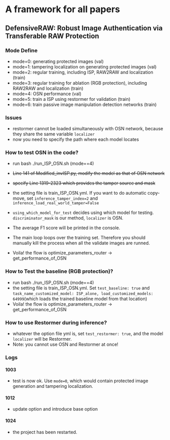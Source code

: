 # A framework for all papers
## DefensiveRAW: Robust Image Authentication via Transferable RAW Protection

### Mode Define
- mode=0: generating protected images (val)
- mode=1: tampering localization on generating protected images (val)
- mode=2: regular training, including ISP, RAW2RAW and localization (train)
- mode=3: regular training for ablation (RGB protection), including RAW2RAW and localization (train)
- mode=4: OSN performance (val)
- mode=5: train a ISP using restormer for validation (train)
- mode=6: train passive image manipulation detection networks (train)
### Issues
- restormer cannot be loaded simultaneously with OSN network, because they share the same variable ```localizer```
- now you need to specify the path where each model locates

### How to test OSN in the code?

- run bash ./run_ISP_OSN.sh (mode==4)
- ~~Line 141 of Modified_invISP.py, modify the model as that of OSN network~~
- ~~specify Line 1319-2323 which provides the tamper source and mask~~
- the setting file is train_ISP_OSN.yml. If you want to do automatic copy-move, set ```inference_tamper_index=2``` and ```inference_load_real_world_tamper=False```
- ```using_which_model_for_test``` decides using which model for testing. ```discriminator_mask``` is our method, ```localizer``` is OSN.
- The average F1 score will be printed in the console.
- The main loop loops over the training set. Therefore you should manually kill the process when all the validate images are runned.

- Voila! the flow is optimize_parameters_router -> get_performance_of_OSN

### How to Test the baseline (RGB protection)?

- run bash ./run_ISP_OSN.sh (mode==4)
- the setting file is train_ISP_OSN.yml. Set ```test_baseline: true``` and ```task_name_customized_model: ISP_alone, load_customized_models: 64999```(which loads the trained baseline model from that location)
- Voila! the flow is optimize_parameters_router -> get_performance_of_OSN

### How to use Restormer during inference?
- whatever the option file yml is, set ```test_restormer: true```, and the model ```localizer``` will be Restormer. 
- Note: you cannot use OSN and Restormer at once!

### Logs
#### 1003

- test is now ok. Use ```mode=0```, which would contain protected image generation and tampering localization.

#### 1012
- update option and introduce base option

#### 1024
- the project has been restarted.

